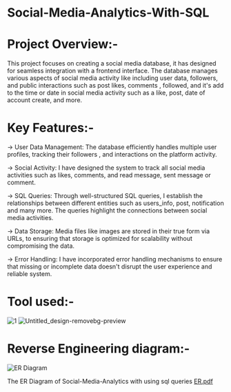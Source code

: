 # Social-Media-Analytics-With-SQL



# Project Overview:-

This project focuses on creating a  social media database, it has designed for seamless integration with a frontend interface. The database manages various aspects of social media activity like  including user data, followers,  and public interactions such as post likes, comments , followed, and it's add to the time or date in social media activity such as a like, post, date of account create, and more.

# Key Features:- 

→ User Data Management: The database efficiently handles multiple user  profiles, tracking their followers , and interactions on the platform activity.

→ Social Activity: I have designed the system to track all social media activities such as likes, comments, and read message, sent message or comment.

→ SQL Queries: Through well-structured SQL queries, I establish the relationships between different entities such as users_info, post, notification and many more. The queries highlight the connections between social media activities.

→ Data Storage: Media files like images  are stored in their true form via URLs, to ensuring that storage is optimized for scalability without compromising the data.

→ Error Handling: I have incorporated error handling mechanisms to ensure that missing or incomplete data doesn't disrupt the user experience and reliable system.

# Tool used:-  

  ![1](https://github.com/user-attachments/assets/312493af-afbb-40a4-a4ef-0feac0c3693a)        ![Untitled_design-removebg-preview](https://github.com/user-attachments/assets/70a6e4c9-a587-40d3-9ecd-7371b182c67a)


# Reverse Engineering diagram:-

![ER Diagram](https://github.com/user-attachments/assets/ca3ebc86-cf0a-488d-a2af-98deee91142b)

The ER Diagram of Social-Media-Analytics with using sql queries
[ER.pdf](https://github.com/user-attachments/files/18449530/ER.pdf)


